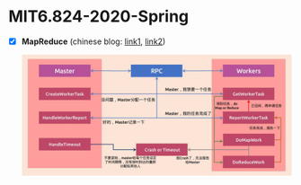 # MIT6.824-2020-Spring

- [x] **MapReduce** (chinese blog: [link1](blog/MapReduce.md), [link2](https://www.cnblogs.com/fydeblog/p/12826673.html))

  ![](blog/mapreduce.jpg)